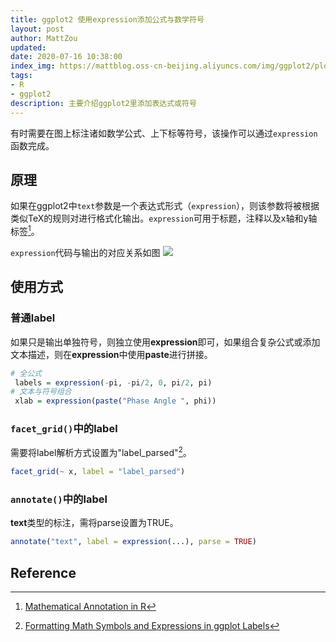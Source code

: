 ```yaml
---
title: ggplot2 使用expression添加公式与数学符号
layout: post
author: MattZou
updated: 
date: 2020-07-16 10:38:00
index_img: https://mattblog.oss-cn-beijing.aliyuncs.com/img/ggplot2/plotmath 2-1.png/bg
tags:
- R
- ggplot2
description: 主要介绍ggplot2里添加表达式或符号
---
```


有时需要在图上标注诸如数学公式、上下标等符号，该操作可以通过`expression`函数完成。
## 原理
如果在ggplot2中`text`参数是一个表达式形式（`expression`），则该参数将被根据类似TeX的规则对进行格式化输出。`expression`可用于标题，注释以及x轴和y轴标签[^1]。

`expression`代码与输出的对应关系如图
![](https://mattblog.oss-cn-beijing.aliyuncs.com/img/ggplot2/expression.jpg/pic)

## 使用方式
### 普通label
如果只是输出单独符号，则独立使用**expression**即可，如果组合复杂公式或添加文本描述，则在**expression**中使用**paste**进行拼接。
``` r
# 全公式
 labels = expression(-pi, -pi/2, 0, pi/2, pi)
# 文本与符号组合
 xlab = expression(paste("Phase Angle ", phi))
```

### `facet_grid()`中的label
需要将label解析方式设置为"label_parsed"[^2]。
``` r
facet_grid(~ x, label = "label_parsed")
```

### `annotate()`中的label
**text**类型的标注，需将parse设置为TRUE。
``` r
annotate("text", label = expression(...), parse = TRUE)
```

## Reference
[^1]: [Mathematical Annotation in R](https://stat.ethz.ch/R-manual/R-devel/library/grDevices/html/plotmath.html)
[^2]: [Formatting Math Symbols and Expressions in ggplot Labels](https://www.benjaminackerman.com/post/2019-03-08-equation_labels/)